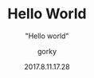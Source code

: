 ---
layout:     post
title:      "Hello World"
subtitle:   " \"Hello world\""
date:       2017.8.11.17.28
author:     "gorky"
header-img: ""
catalog: true
tags:
    - HelloWorld
---